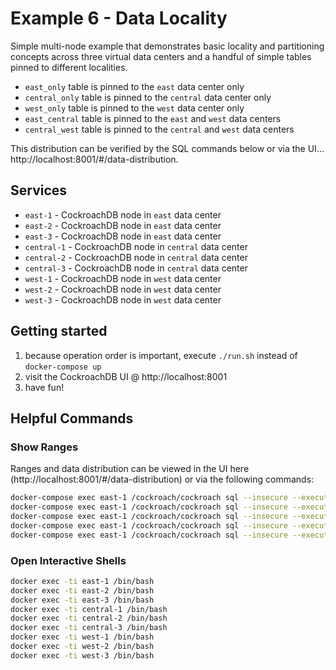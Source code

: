 # Example 6 - Data Locality
Simple multi-node example that demonstrates basic locality and partitioning concepts across three virtual data centers and a handful of simple tables pinned to different localities.

* `east_only` table is pinned to the `east` data center only
* `central_only` table is pinned to the `central` data center only
* `west_only` table is pinned to the `west` data center only
* `east_central` table is pinned to the `east` and `west` data centers
* `central_west` table is pinned to the `central` and `west` data centers

This distribution can be verified by the SQL commands below or via the UI... http://localhost:8001/#/data-distribution.

## Services
* `east-1` - CockroachDB node in `east` data center
* `east-2` - CockroachDB node in `east` data center
* `east-3` - CockroachDB node in `east` data center
* `central-1` - CockroachDB node in `central` data center
* `central-2` - CockroachDB node in `central` data center
* `central-3` - CockroachDB node in `central` data center
* `west-1` - CockroachDB node in `west` data center
* `west-2` - CockroachDB node in `west` data center
* `west-3` - CockroachDB node in `west` data center

## Getting started
1) because operation order is important, execute `./run.sh` instead of `docker-compose up`
2) visit the CockroachDB UI @ http://localhost:8001
3) have fun!

## Helpful Commands

### Show Ranges
Ranges and data distribution can be viewed in the UI here (http://localhost:8001/#/data-distribution) or via the following commands:
```bash
docker-compose exec east-1 /cockroach/cockroach sql --insecure --execute="SHOW EXPERIMENTAL_RANGES FROM TABLE example6.east_only;"
docker-compose exec east-1 /cockroach/cockroach sql --insecure --execute="SHOW EXPERIMENTAL_RANGES FROM TABLE example6.central_only;"
docker-compose exec east-1 /cockroach/cockroach sql --insecure --execute="SHOW EXPERIMENTAL_RANGES FROM TABLE example6.west_only;"
docker-compose exec east-1 /cockroach/cockroach sql --insecure --execute="SHOW EXPERIMENTAL_RANGES FROM TABLE example6.east_central;"
docker-compose exec east-1 /cockroach/cockroach sql --insecure --execute="SHOW EXPERIMENTAL_RANGES FROM TABLE example6.central_west;"
```

### Open Interactive Shells
```bash
docker exec -ti east-1 /bin/bash
docker exec -ti east-2 /bin/bash
docker exec -ti east-3 /bin/bash
docker exec -ti central-1 /bin/bash
docker exec -ti central-2 /bin/bash
docker exec -ti central-3 /bin/bash
docker exec -ti west-1 /bin/bash
docker exec -ti west-2 /bin/bash
docker exec -ti west-3 /bin/bash
```